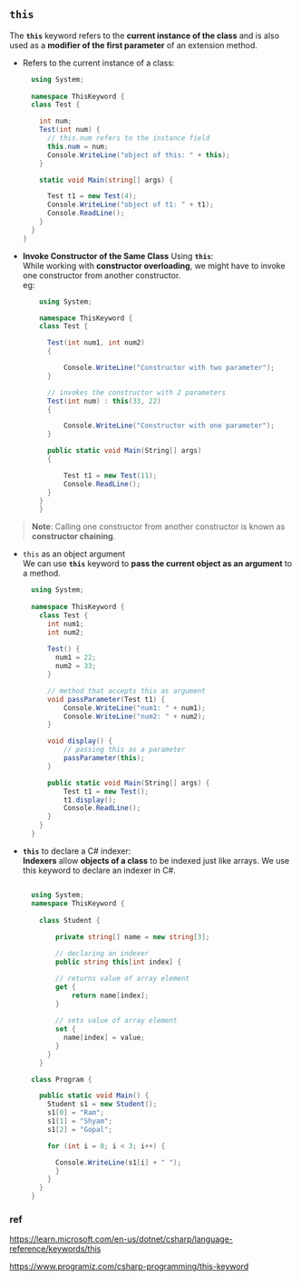 ## `this`
The **`this`** keyword refers to the **current instance of the class** and is also used as a **modifier of the first parameter** of an extension method.


- Refers to the current instance of a class:
  ```cs
    using System;
 
    namespace ThisKeyword {
    class Test {

      int num;
      Test(int num) {
        // this.num refers to the instance field
        this.num = num;
        Console.WriteLine("object of this: " + this);
      }

      static void Main(string[] args) {

        Test t1 = new Test(4);
        Console.WriteLine("object of t1: " + t1);
        Console.ReadLine();
      }
    }
  }
  ```
-  **Invoke Constructor of the Same Class** Using **`this`**: \
   While working with **constructor overloading**, we might have to invoke one constructor from another constructor. \
   eg:

    ```cs
        using System;
 
        namespace ThisKeyword {
        class Test {
    
          Test(int num1, int num2)
          {

              Console.WriteLine("Constructor with two parameter");
          }
    
          // invokes the constructor with 2 parameters
          Test(int num) : this(33, 22)
          {

              Console.WriteLine("Constructor with one parameter");
          }

          public static void Main(String[] args)
          {

              Test t1 = new Test(11); 
              Console.ReadLine();   
          }
        }
        }
    ```

  > **Note**: Calling one constructor from another constructor is known as **constructor chaining**.

- `this` as an object argument \
  We can use **`this`** keyword to **pass the current object as an argument** to a method.

  ```cs
    using System;
 
    namespace ThisKeyword {
      class Test {
        int num1;
        int num2;
      
        Test() {
          num1 = 22;
          num2 = 33;
        }

        // method that accepts this as argument   
        void passParameter(Test t1) {
            Console.WriteLine("num1: " + num1);
            Console.WriteLine("num2: " + num2);
        }

        void display() {
            // passing this as a parameter
            passParameter(this);
        }
  
        public static void Main(String[] args) {
            Test t1 = new Test();
            t1.display();
            Console.ReadLine();
        }
      }
    }

  ```
- **`this`** to declare a C# indexer: \
  **Indexers** allow **objects of a class** to be indexed just like arrays. We use this keyword to declare an indexer in C#.
  ```cs

    using System;
    namespace ThisKeyword {
      
      class Student {
      
          private string[] name = new string[3];
  
          // declaring an indexer
          public string this[int index] {

          // returns value of array element
          get {
              return name[index];
          }
      
          // sets value of array element
          set { 
            name[index] = value;
          }
        }
      }
  
    class Program {
  
      public static void Main() {
        Student s1 = new Student();
        s1[0] = "Ram";
        s1[1] = "Shyam";
        s1[2] = "Gopal";

        for (int i = 0; i < 3; i++) {

          Console.WriteLine(s1[i] + " ");
          }
        }
      }
    }
  ```

### ref
https://learn.microsoft.com/en-us/dotnet/csharp/language-reference/keywords/this

https://www.programiz.com/csharp-programming/this-keyword

